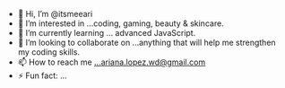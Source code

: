 - 👋 Hi, I’m @itsmeeari
- 👀 I’m interested in ...coding, gaming, beauty & skincare.
- 🌱 I’m currently learning ... advanced JavaScript.
- 💞️ I’m looking to collaborate on ...anything that will help me strengthen my coding skills.
- 📫 How to reach me ...ariana.lopez.wd@gmail.com
- ⚡ Fun fact: ...

<!---
itsmeeari/itsmeeari is a ✨ special ✨ repository because its `README.md` (this file) appears on your GitHub profile.
You can click the Preview link to take a look at your changes.
--->
